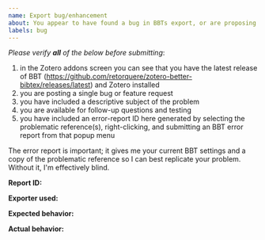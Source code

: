 ```yaml
---
name: Export bug/enhancement
about: You appear to have found a bug in BBTs export, or are proposing an enhancement to the exports.
labels: bug
---
```


*Please verify **all** of the below before submitting*:

1. in the Zotero addons screen you can see that you have the latest release of BBT (https://github.com/retorquere/zotero-better-bibtex/releases/latest) and Zotero installed
1. you are posting a single bug or feature request
1. you have included a descriptive subject of the problem
1. you are available for follow-up questions and testing
1. you have included an error-report ID here generated by selecting the problematic reference(s), right-clicking, and submitting an BBT error report from that popup menu

The error report is important; it gives me your current BBT settings and a copy of the problematic reference so I can best replicate your problem. Without it, I'm effectively blind.

**Report ID:**

**Exporter used:**

**Expected behavior:**

**Actual behavior:**

